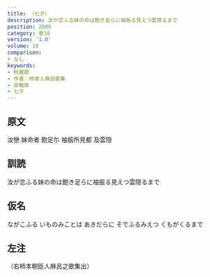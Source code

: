 ```yaml
---
title: （七夕）
description: 汝が恋ふる妹の命は飽き足らに袖振る見えつ雲隠るまで
position: 2009
category: 巻10
version: '1.0'
volume: 10
comparison:
- なし
keywords:
- 秋雑歌
- 作者：柿本人麻呂歌集
- 非略体
- 七夕
---
```


## 原文

汝戀 妹命者 飽足尓 袖振所見都 及雲隠

## 訓読

汝が恋ふる妹の命は飽き足らに袖振る見えつ雲隠るまで

## 仮名

ながこふる いものみことは あきだらに そでふるみえつ くもがくるまで

## 左注

（右柿本朝臣人麻呂之歌集出）
